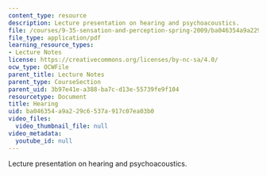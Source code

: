 ```yaml
---
content_type: resource
description: Lecture presentation on hearing and psychoacoustics.
file: /courses/9-35-sensation-and-perception-spring-2009/ba046354a9a229c6537a917c07ea03b0_MIT9_35s09_lec02_hearing.pdf
file_type: application/pdf
learning_resource_types:
- Lecture Notes
license: https://creativecommons.org/licenses/by-nc-sa/4.0/
ocw_type: OCWFile
parent_title: Lecture Notes
parent_type: CourseSection
parent_uid: 3b97e41e-a388-ba7c-d13e-55739fe9f104
resourcetype: Document
title: Hearing
uid: ba046354-a9a2-29c6-537a-917c07ea03b0
video_files:
  video_thumbnail_file: null
video_metadata:
  youtube_id: null
---
```

Lecture presentation on hearing and psychoacoustics.